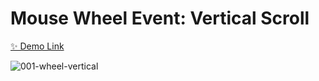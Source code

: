 # Mouse Wheel Event: Vertical Scroll

[✨ Demo Link](https://javascript-small-projects-999.netlify.app/001-wheel-vertical/)

![001-wheel-vertical](https://user-images.githubusercontent.com/83247825/149330759-c81ee180-6519-4192-a471-a815c9993cb0.png)
